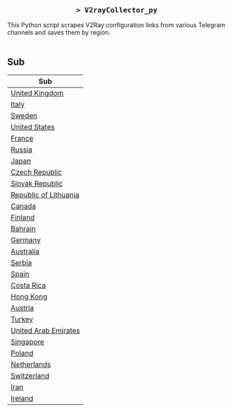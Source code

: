 <h3 align="center">
    <samp>&gt; V2rayCollector_py</samp>
</h3>

This Python script scrapes V2Ray configuration links from various Telegram channels and saves them by region.
<br>
<br>
## Sub
| Sub |
|-----|
| [United Kingdom](https://raw.githubusercontent.com/freetomaid/Vxray-country/main/sub/United%20Kingdom/config.txt) |
| [Italy](https://raw.githubusercontent.com/freetomaid/Vxray-country/main/sub/Italy/config.txt) |
| [Sweden](https://raw.githubusercontent.com/freetomaid/Vxray-country/main/sub/Sweden/config.txt) |
| [United States](https://raw.githubusercontent.com/freetomaid/Vxray-country/main/sub/United%20States/config.txt) |
| [France](https://raw.githubusercontent.com/freetomaid/Vxray-country/main/sub/France/config.txt) |
| [Russia](https://raw.githubusercontent.com/freetomaid/Vxray-country/main/sub/Russia/config.txt) |
| [Japan](https://raw.githubusercontent.com/freetomaid/Vxray-country/main/sub/Japan/config.txt) |
| [Czech Republic](https://raw.githubusercontent.com/freetomaid/Vxray-country/main/sub/Czech%20Republic/config.txt) |
| [Slovak Republic](https://raw.githubusercontent.com/freetomaid/Vxray-country/main/sub/Slovak%20Republic/config.txt) |
| [Republic of Lithuania](https://raw.githubusercontent.com/freetomaid/Vxray-country/main/sub/Republic%20of%20Lithuania/config.txt) |
| [Canada](https://raw.githubusercontent.com/freetomaid/Vxray-country/main/sub/Canada/config.txt) |
| [Finland](https://raw.githubusercontent.com/freetomaid/Vxray-country/main/sub/Finland/config.txt) |
| [Bahrain](https://raw.githubusercontent.com/freetomaid/Vxray-country/main/sub/Bahrain/config.txt) |
| [Germany](https://raw.githubusercontent.com/freetomaid/Vxray-country/main/sub/Germany/config.txt) |
| [Australia](https://raw.githubusercontent.com/freetomaid/Vxray-country/main/sub/Australia/config.txt) |
| [Serbia](https://raw.githubusercontent.com/freetomaid/Vxray-country/main/sub/Serbia/config.txt) |
| [Spain](https://raw.githubusercontent.com/freetomaid/Vxray-country/main/sub/Spain/config.txt) |
| [Costa Rica](https://raw.githubusercontent.com/freetomaid/Vxray-country/main/sub/Costa%20Rica/config.txt) |
| [Hong Kong](https://raw.githubusercontent.com/freetomaid/Vxray-country/main/sub/Hong%20Kong/config.txt) |
| [Austria](https://raw.githubusercontent.com/freetomaid/Vxray-country/main/sub/Austria/config.txt) |
| [Turkey](https://raw.githubusercontent.com/freetomaid/Vxray-country/main/sub/Turkey/config.txt) |
| [United Arab Emirates](https://raw.githubusercontent.com/freetomaid/Vxray-country/main/sub/United%20Arab%20Emirates/config.txt) |
| [Singapore](https://raw.githubusercontent.com/freetomaid/Vxray-country/main/sub/Singapore/config.txt) |
| [Poland](https://raw.githubusercontent.com/freetomaid/Vxray-country/main/sub/Poland/config.txt) |
| [Netherlands](https://raw.githubusercontent.com/freetomaid/Vxray-country/main/sub/Netherlands/config.txt) |
| [Switzerland](https://raw.githubusercontent.com/freetomaid/Vxray-country/main/sub/Switzerland/config.txt) |
| [Iran](https://raw.githubusercontent.com/freetomaid/Vxray-country/main/sub/Iran/config.txt) |
| [Ireland](https://raw.githubusercontent.com/freetomaid/Vxray-country/main/sub/Ireland/config.txt) |





























































































































































































































































































































































































































































































































































































































































































































































































































































































































































































































































































































































































































































































































































































































































































































































































































































































































































































































































































































































































































































































































































































































































































































































































































































































































































































































































































































































































































































































































































































































































































































































































































































































































































































































































































































































































































































































































































































































































































































































































































































































































